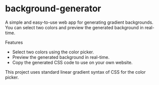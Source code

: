 # background-generator

A simple and easy-to-use web app for generating gradient backgrounds. You can select two colors and preview the generated background in real-time.

Features

- Select two colors using the color picker.
- Preview the generated background in real-time.
- Copy the generated CSS code to use on your own website.

This project uses standard linear gradient syntax of CSS for the color picker.
